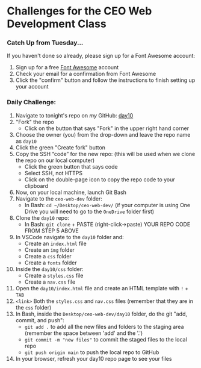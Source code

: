 # Challenges for the CEO Web Development Class #

### Catch Up from Tuesday... ###
If you haven't done so already, please sign up for a Font Awesome account:
1. Sign up for a free [Font Awesome](https://fontawesome.com/start) account
2. Check your email for a confirmation from Font Awesome
3. Click the "confirm" button and follow the instructions to finish setting up your account

### Daily Challenge: ###
1. Navigate to tonight's repo on _my_ GitHub: [day10](https://github.com/zeromile/day10)
2. "Fork" the repo
    - Click on the button that says "Fork" in the upper right hand corner
3. Choose the owner (you) from the drop-down and leave the repo name as `day10`
4. Click the green "Create fork" button
5. Copy the SSH “code” for the new repo: (this will be used when we clone the repo on our local computer)
    - Click the green button that says code
    - Select SSH, not HTTPS
    - Click on the double-page icon to copy the repo code to your clipboard
5. Now, on your local machine, launch Git Bash
6. Navigate to the `ceo-web-dev` folder:
    - In Bash: `cd ~/Desktop/ceo-web-dev/` (if your computer is using One Drive you will need to go to the `OneDrive` folder first)
5. Clone the `day10` repo:
    - In Bash: `git clone` + PASTE (right-click->paste) YOUR REPO CODE FROM STEP 5 ABOVE
6. In VSCode navigate to the `day10` folder and:
    - Create an `index.html` file 
    - Create an `img` folder
    - Create a `css` folder
    - Create a `fonts` folder
7. Inside the `day10/css` folder: 
    - Create a `styles.css` file
    - Create a `nav.css` file
8. Open the `day10/index.html` file and create an HTML template with `!` + `TAB`
9. `<link>` Both the `styles.css` and `nav.css` files (remember that they are in the `css` folder)
10. In Bash, inside the `Desktop/ceo-web-dev/day10` folder, do the git "add, commit, and push":
    - `git add .` to add all the new files and folders to the staging area (remember the space between 'add' and the '.')
    - `git commit -m "new files"` to commit the staged files to the local repo
    - `git push origin main` to push the local repo to GitHub
11. In your browser, refresh your day10 repo page to see your files
